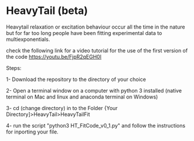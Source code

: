 # HeavyTail (beta)

Heavytail relaxation or excitation behaviour occur all the time in the nature but for far too long people have been fitting experimental data to multiexponentials. 

check the following link for a video tutorial for the use of the first version of the code https://youtu.be/FjpR2qEGH0I


Steps:

1- Download the repository to the directory of your choice

2- Open a terminal window on a computer with python 3 installed (native terminal on Mac and linux and anaconda terminal on Windows)
  
3- cd (change directory) in to the Folder {Your Directory]>HeavyTail>HeavyTailFit

4- run the script "python3 HT_FitCode_v0_1.py" and follow the instructions for inporting your file.
